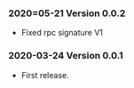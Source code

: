 ### 2020=05-21 Version 0.0.2
* Fixed rpc signature V1

### 2020-03-24 Version 0.0.1
* First release.